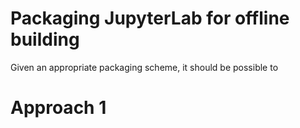 # Packaging JupyterLab for offline building
Given an appropriate packaging scheme, it should be possible to

# Approach 1
